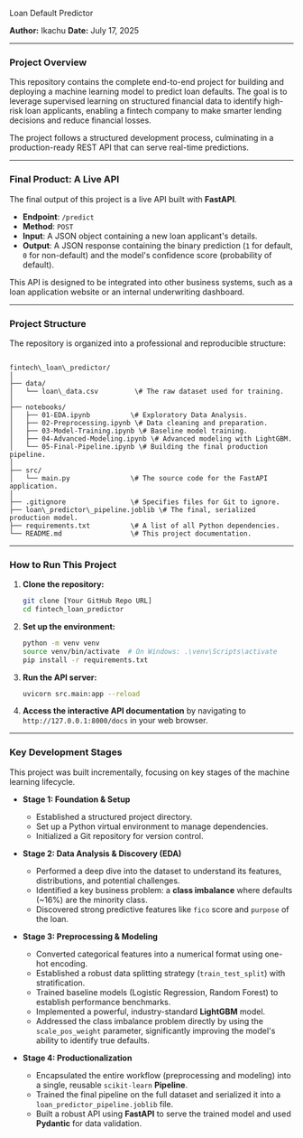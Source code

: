 Loan Default Predictor

**Author:** Ikachu
**Date:** July 17, 2025

---
### **Project Overview**

This repository contains the complete end-to-end project for building and deploying a machine learning model to predict loan defaults. The goal is to leverage supervised learning on structured financial data to identify high-risk loan applicants, enabling a fintech company to make smarter lending decisions and reduce financial losses.

The project follows a structured development process, culminating in a production-ready REST API that can serve real-time predictions.

---
### **Final Product: A Live API**

The final output of this project is a live API built with **FastAPI**.

* **Endpoint**: `/predict`
* **Method**: `POST`
* **Input**: A JSON object containing a new loan applicant's details.
* **Output**: A JSON response containing the binary prediction (`1` for default, `0` for non-default) and the model's confidence score (probability of default).

This API is designed to be integrated into other business systems, such as a loan application website or an internal underwriting dashboard.

---
### **Project Structure**

The repository is organized into a professional and reproducible structure:

```

fintech\_loan\_predictor/
│
├── data/
│   └── loan\_data.csv         \# The raw dataset used for training.
│
├── notebooks/
│   ├── 01-EDA.ipynb          \# Exploratory Data Analysis.
│   ├── 02-Preprocessing.ipynb \# Data cleaning and preparation.
│   ├── 03-Model-Training.ipynb \# Baseline model training.
│   ├── 04-Advanced-Modeling.ipynb \# Advanced modeling with LightGBM.
│   └── 05-Final-Pipeline.ipynb \# Building the final production pipeline.
│
├── src/
│   └── main.py               \# The source code for the FastAPI application.
│
├── .gitignore                \# Specifies files for Git to ignore.
├── loan\_predictor\_pipeline.joblib \# The final, serialized production model.
├── requirements.txt          \# A list of all Python dependencies.
└── README.md                 \# This project documentation.

````

---
### **How to Run This Project**

1.  **Clone the repository:**
    ```bash
    git clone [Your GitHub Repo URL]
    cd fintech_loan_predictor
    ```

2.  **Set up the environment:**
    ```bash
    python -m venv venv
    source venv/bin/activate  # On Windows: .\venv\Scripts\activate
    pip install -r requirements.txt
    ```

3.  **Run the API server:**
    ```bash
    uvicorn src.main:app --reload
    ```

4.  **Access the interactive API documentation** by navigating to `http://127.0.0.1:8000/docs` in your web browser.

---
### **Key Development Stages**

This project was built incrementally, focusing on key stages of the machine learning lifecycle.

* **Stage 1: Foundation & Setup**
    * Established a structured project directory.
    * Set up a Python virtual environment to manage dependencies.
    * Initialized a Git repository for version control.

* **Stage 2: Data Analysis & Discovery (EDA)**
    * Performed a deep dive into the dataset to understand its features, distributions, and potential challenges.
    * Identified a key business problem: a **class imbalance** where defaults (~16%) are the minority class.
    * Discovered strong predictive features like `fico` score and `purpose` of the loan.

* **Stage 3: Preprocessing & Modeling**
    * Converted categorical features into a numerical format using one-hot encoding.
    * Established a robust data splitting strategy (`train_test_split`) with stratification.
    * Trained baseline models (Logistic Regression, Random Forest) to establish performance benchmarks.
    * Implemented a powerful, industry-standard **LightGBM** model.
    * Addressed the class imbalance problem directly by using the `scale_pos_weight` parameter, significantly improving the model's ability to identify true defaults.

* **Stage 4: Productionalization**
    * Encapsulated the entire workflow (preprocessing and modeling) into a single, reusable `scikit-learn` **Pipeline**.
    * Trained the final pipeline on the full dataset and serialized it into a `loan_predictor_pipeline.joblib` file.
    * Built a robust API using **FastAPI** to serve the trained model and used **Pydantic** for data validation.
